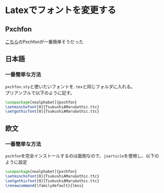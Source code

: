 # Latexでフォントを変更する

## Pxchfon
[こちら](http://zrbabbler.sp.land.to/pxchfon.html#ssec-environ)のPxchfonが一番簡単そうだった

## 日本語
### 一番簡単な方法
`pxchfon.sty`と使いたいフォントを`.tex`と同じフォルダに入れる。  
プリアンブルで以下のように記す。
```tex
\usepackage[noalphabet]{pxchfon}
\setminchofont[0]{TsukushiAMaruGothic.ttc} 
\setgothicfont[0]{TsukushiAMaruGothic.ttc}  
```

## 欧文
### 一番簡単な方法
`pxchfon`を完全インストールするのは面倒なので、`jsarticle`を使用し、以下のように設定
```tex
\usepackage[noalphabet]{pxchfon}
\setminchofont[0]{TsukushiAMaruGothic.ttc} 
\setgothicfont[0]{TsukushiAMaruGothic.ttc}  
\renewcommand{\familydefault}{lmss}
```
